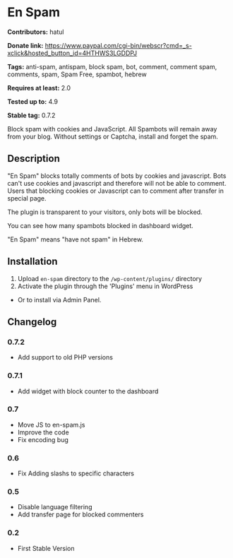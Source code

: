 # En Spam #

**Contributors:** hatul

**Donate link:** https://www.paypal.com/cgi-bin/webscr?cmd=_s-xclick&hosted_button_id=4HTHWS3LGDDPJ

**Tags:** anti-spam, antispam, block spam, bot, comment, comment spam, comments, spam, Spam Free, spambot, hebrew

**Requires at least:** 2.0

**Tested up to:** 4.9

**Stable tag:** 0.7.2

Block spam with cookies and JavaScript. All Spambots will remain away from your blog. Without settings or Captcha, install and forget the spam.

## Description ##

"En Spam" blocks totally comments of bots by cookies and javascript. Bots can't use cookies and javascript and therefore will not be able to comment. Users that blocking cookies or Javascript can to comment after transfer in special page.

The plugin is transparent to your visitors, only bots will be blocked.

You can see how many spambots blocked in dashboard widget.

"En Spam" means "have not spam" in Hebrew.

## Installation ##

1. Upload `en-spam` directory to the `/wp-content/plugins/` directory
2. Activate the plugin through the 'Plugins' menu in WordPress

* Or to install via Admin Panel.

## Changelog ##

### 0.7.2 ###
* Add support to old PHP versions

### 0.7.1 ###
* Add widget with block counter to the dashboard

### 0.7 ###
* Move JS to en-spam.js
* Improve the code
* Fix encoding bug

### 0.6 ###
* Fix Adding slashs to specific characters

### 0.5 ###
* Disable language filtering
* Add transfer page for blocked commenters

### 0.2 ###
* First Stable Version


